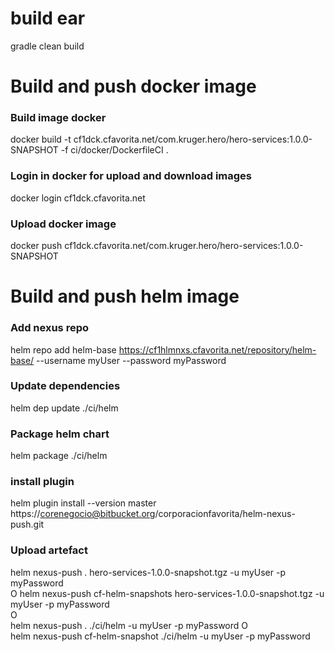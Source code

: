 # build ear
gradle clean build

# Build and push docker image
### Build image docker
docker build -t cf1dck.cfavorita.net/com.kruger.hero/hero-services:1.0.0-SNAPSHOT -f ci/docker/DockerfileCI .

### Login in docker for upload and download images
docker login cf1dck.cfavorita.net

### Upload docker image
docker push cf1dck.cfavorita.net/com.kruger.hero/hero-services:1.0.0-SNAPSHOT



# Build and push helm image
### Add nexus repo 
helm repo add helm-base https://cf1hlmnxs.cfavorita.net/repository/helm-base/ --username myUser --password myPassword

### Update dependencies
helm dep update ./ci/helm

### Package helm chart 
helm package ./ci/helm

### install plugin
helm plugin install --version master https://corenegocio@bitbucket.org/corporacionfavorita/helm-nexus-push.git

### Upload artefact
helm nexus-push . hero-services-1.0.0-snapshot.tgz  -u myUser -p myPassword  
O
helm nexus-push cf-helm-snapshots hero-services-1.0.0-snapshot.tgz  -u myUser -p myPassword  
O  
helm nexus-push . ./ci/helm  -u myUser -p myPassword
O  
helm nexus-push cf-helm-snapshot ./ci/helm  -u myUser -p myPassword
